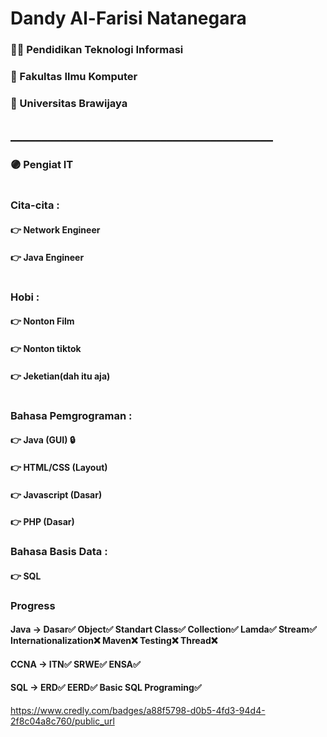 
# Dandy Al-Farisi Natanegara

### 👨‍🎓 Pendidikan Teknologi Informasi
### 🏢 Fakultas Ilmu Komputer
### 🏫 Universitas Brawijaya
## __________________________________________
### 🟣 Pengiat IT
#
### Cita-cita :
#### 👉 Network Engineer
#### 👉 Java Engineer
#
### Hobi :
#### 👉 Nonton Film
#### 👉 Nonton tiktok 
#### 👉 Jeketian(dah itu aja)
#
### Bahasa Pemgrograman :
#### 👉 Java (GUI) 🔒
#### 👉 HTML/CSS (Layout)
#### 👉 Javascript (Dasar)
#### 👉 PHP (Dasar)

### Bahasa Basis Data : 
#### 👉 SQL

### Progress
#### Java -> Dasar✅ Object✅ Standart Class✅ Collection✅ Lamda✅ Stream✅ Internationalization❌ Maven❌ Testing❌ Thread❌ 
#### CCNA -> ITN✅ SRWE✅ ENSA✅ 
#### SQL -> ERD✅ EERD✅ Basic SQL Programing✅

https://www.credly.com/badges/a88f5798-d0b5-4fd3-94d4-2f8c04a8c760/public_url

